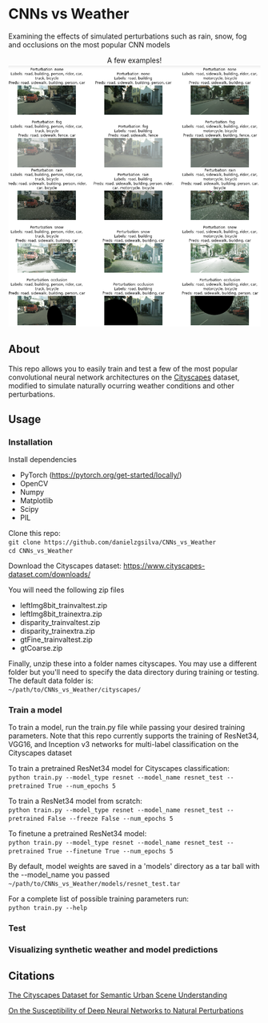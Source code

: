 # CNNs vs Weather
Examining the effects of simulated perturbations such as rain, snow, fog and occlusions on the most popular CNN models

<p align="center">A few examples!<br>
  <img src='ModelTesting.png' alt='A few examples' />
</p>

## About
This repo allows you to easily train and test a few of the most popular convolutional neural network architectures on the [Cityscapes](https://www.cityscapes-dataset.com/dataset-overview/) dataset, modified to simulate naturally ocurring weather conditions and other perturbations.

## Usage
### Installation
Install dependencies
- PyTorch (https://pytorch.org/get-started/locally/)
- OpenCV
- Numpy
- Matplotlib
- Scipy 
- PIL

Clone this repo:  
```git clone https://github.com/danielzgsilva/CNNs_vs_Weather```  
```cd CNNs_vs_Weather```

Download the Cityscapes dataset: https://www.cityscapes-dataset.com/downloads/

You will need the following zip files
- leftImg8bit_trainvaltest.zip
- leftImg8bit_trainextra.zip
- disparity_trainvaltest.zip
- disparity_trainextra.zip
- gtFine_trainvaltest.zip
- gtCoarse.zip 

Finally, unzip these into a folder names cityscapes. You may use a different folder but you'll need to specify the data directory during training or testing. The default data folder is:  
```~/path/to/CNNs_vs_Weather/cityscapes/```

### Train a model
To train a model, run the train.py file while passing your desired training parameters. Note that this repo currently supports the training of ResNet34, VGG16, and Inception v3 networks for multi-label classification on the Cityscapes dataset

To train a pretrained ResNet34 model for Cityscapes classification:  
```python train.py --model_type resnet --model_name resnet_test --pretrained True --num_epochs 5```

To train a ResNet34 model from scratch:  
```python train.py --model_type resnet --model_name resnet_test --pretrained False --freeze False --num_epochs 5```

To finetune a pretrained ResNet34 model:  
```python train.py --model_type resnet --model_name resnet_test --pretrained True --finetune True --num_epochs 5```

By default, model weights are saved in a 'models' directory as a tar ball with the --model_name you passed  
```~/path/to/CNNs_vs_Weather/models/resnet_test.tar```

For a complete list of possible training parameters run:  
```python train.py --help```

### Test


### Visualizing synthetic weather and model predictions


## Citations
[The Cityscapes Dataset for Semantic Urban Scene Understanding](https://arxiv.org/abs/1604.01685)

[On the Susceptibility of Deep Neural Networks to Natural Perturbations](https://www.osti.gov/biblio/1557474)

